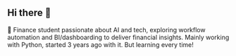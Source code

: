 ## Hi there 👋

🌱 Finance student passionate about AI and tech, exploring workflow automation and BI/dashboarding to deliver financial insights. Mainly working with Python, started 3 years ago with it. But learning every time!

<!--
**NickNL90/NickNL90** is a ✨ _special_ ✨ repository because its `README.md` (this file) appears on your GitHub profile.

Here are some ideas to get you started:

- 🔭 I’m currently working on ...
- 🌱 I’m currently learning ...
- 👯 I’m looking to collaborate on ...
- 🤔 I’m looking for help with ...
- 💬 Ask me about ...
- 📫 How to reach me: ...
- 😄 Pronouns: ...
- ⚡ Fun fact: ...
-->
